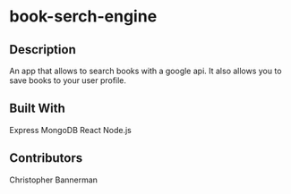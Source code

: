 # book-serch-engine

## Description
An app that allows to search books with a google api. It also allows you to save books to your user profile.

## Built With 
  Express
  MongoDB
  React
  Node.js
  
## Contributors
  Christopher Bannerman
  
  
